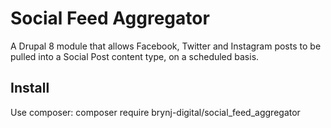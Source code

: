 # Social Feed Aggregator
A Drupal 8 module that allows Facebook, Twitter and Instagram posts to be pulled into a Social Post content type, on a scheduled basis.

## Install
Use composer: composer require brynj-digital/social_feed_aggregator
